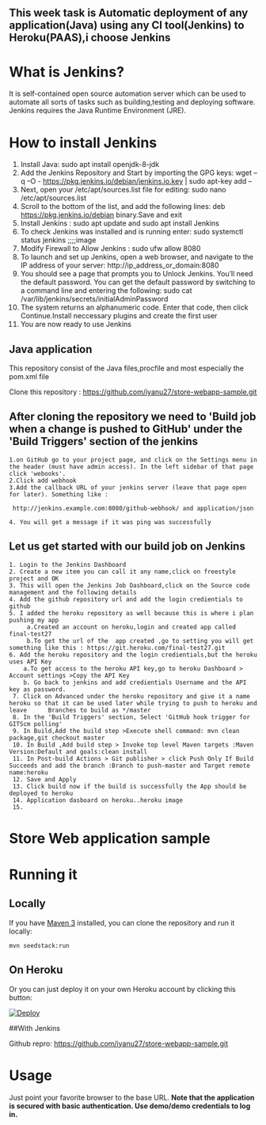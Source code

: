 ## This week task is Automatic deployment of any application(Java) using any CI tool(Jenkins) to Heroku(PAAS),i choose Jenkins

# What is Jenkins?
 It is self-contained open source automation server which can be used to automate all sorts of tasks such as building,testing and deploying software. Jenkins requires the Java Runtime Environment (JRE). 

# How to install Jenkins
  1. Install Java: sudo apt install openjdk-8-jdk
  2. Add the Jenkins Repository and Start by importing the GPG keys: wget –q –O - https://pkg.jenkins.io/debian/jenkins.io.key | sudo apt-key add –
  3. Next, open your /etc/apt/sources.list file for editing: sudo nano /etc/apt/sources.list
  4. Scroll to the bottom of the list, and add the following lines: deb https://pkg.jenkins.io/debian binary.Save and exit
  5. Install Jenkins : sudo apt update and sudo apt install Jenkins
  6. To check Jenkins was installed and is running enter: sudo systemctl status jenkins
  ;;;;image 
  7. Modify Firewall to Allow Jenkins : sudo ufw allow 8080
  8. To launch and set up Jenkins, open a web browser, and navigate to the IP address of your server: http://ip_address_or_domain:8080
  9. You should see a page that prompts you to Unlock Jenkins. You’ll need the default password. You can get the default password by switching to a command line and entering the following:  sudo cat /var/lib/jenkins/secrets/initialAdminPassword
  10. The system returns an alphanumeric code. Enter that code, then click Continue.Install neccessary plugins and create the first user
  11. You are now ready to use Jenkins

## Java application 

This repository consist of the Java files,procfile and most especially the pom.xml file

Clone this repository : https://github.com/iyanu27/store-webapp-sample.git

## After cloning the repository  we need to 'Build job when a change is pushed to GitHub' under the 'Build Triggers' section of the jenkins

    1.on GitHub go to your project page, and click on the Settings menu in the header (must have admin access). In the left sidebar of that page click 'webooks'.
    2.Click add webhook 
    3.Add the callback URL of your jenkins server (leave that page open for later). Something like :

     http://jenkins.example.com:8080/github-webhook/ and application/json

    4. You will get a message if it was ping was successfully

## Let us get started with our build job on Jenkins
    1. Login to the Jenkins Dashboard
    2. Create a new item you can call it any name,click on freestyle project and OK
    3. This will open the Jenkins Job Dashboard,click on the Source code management and the following details
    4. Add the github repository url and add the login credientials to github
    5. I added the heroku repository as well because this is where i plan pushing my app 
         a.Created an account on heroku,login and created app called final-test27
         b.To get the url of the  app created ,go to setting you will get something like this : https://git.heroku.com/final-test27.git
    6. Add the heroku repository and the login credientials,but the heroku uses API Key
        a.To get access to the heroku API key,go to heroku Dashboard > Account settings >Copy the API Key
        b. Go back to jenkins and add credientials Username and the API key as password.
     7. Click on Advanced under the heroku repository and give it a name heroku so that it can be used later while trying to push to heroku and leave      Branches to build as */master
     8. In the 'Build Triggers' section, Select 'GitHub hook trigger for GITScm polling'
     9. In Build,Add the build step >Execute shell command: mvn clean package,git checkout master
     10. In Build ,Add build step > Invoke top level Maven targets :Maven Version:Default and goals:clean install
     11. In Post-build Actions > Git publisher > click Push Only If Build Succeeds and add the branch :Branch to push-master and Target remote name:heroku
     12. Save and Apply
     13. Click build now if the build is successfully the App should be deployed to heroku
     14. Application dasboard on heroku..heroku image
     15.


 
 




# Store Web application sample 

# Running it

## Locally

If you have [Maven 3](http://maven.apache.org/) installed, you can clone the repository and run it locally:

    mvn seedstack:run

## On Heroku

Or you can just deploy it on your own Heroku account by clicking this button:

[![Deploy](https://www.herokucdn.com/deploy/button.png)](https://heroku.com/deploy)

##With Jenkins

Github repro: https://github.com/iyanu27/store-webapp-sample.git

# Usage

Just point your favorite browser to the base URL.
**Note that the application is secured with basic authentication. Use demo/demo credentials to log in.**


